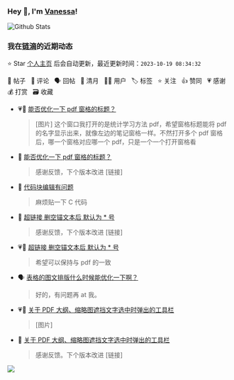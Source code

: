 ### Hey 👋, I'm [Vanessa](http://vanessa.b3log.org/)!

![Github Stats](https://github-readme-stats.vercel.app/api?username=Vanessa219&show_icons=true)

<!--events start -->

### 我在[链滴](https://ld246.com)的近期动态

⭐️ Star [个人主页](https://github.com/Vanessa219/Vanessa219) 后会自动更新，最近更新时间：`2023-10-19 08:34:32`

📝 帖子 &nbsp; 💬 评论 &nbsp; 🗣 回帖 &nbsp; 🌙 清月 &nbsp; 👨‍💻 用户 &nbsp; 🏷️ 标签 &nbsp; ⭐️ 关注 &nbsp; 👍 赞同 &nbsp; 💗 感谢 &nbsp; 💰 打赏 &nbsp; 🗃 收藏

* 💗📝 [能否优化一下 pdf 窗格的标题？](https://ld246.com/article/1697613092738)

  > [图片] 这个窗口我打开的是统计学习方法 pdf，希望窗格标题能将 pdf 的名字显示出来，就像左边的笔记窗格一样。不然打开多个 pdf 窗格后，哪一个窗格对应哪一个 pdf，只是一个一个打开窗格看
* 💬 [能否优化一下 pdf 窗格的标题？](https://ld246.com/article/1697613092738/comment/1697640766203#comments)

  > 感谢反馈，下个版本改进 [链接]
* 💬 [代码块编辑有问题](https://ld246.com/article/1697599610262/comment/1697638243823#comments)

  > 麻烦贴一下 C 代码
* 💬 [超链接 删空锚文本后 默认为 * 号](https://ld246.com/article/1697304554851/comment/1697513356362#comments)

  > 感谢反馈，下个版本改进 [链接]
* 💗📝 [超链接 删空锚文本后 默认为 * 号](https://ld246.com/article/1697304554851)

  > 希望可以保持与 pdf 的一致
* 🗣 [表格的图文排版什么时候能优化一下啊？](https://ld246.com/article/1690555777162/comment/1697326786888#comments)

  > 好的，有问题再 at 我。
* 💗📝 [关于 PDF 大纲、缩略图遮挡文字选中时弹出的工具栏](https://ld246.com/article/1697096086017)

  > [图片]
* 💬 [关于 PDF 大纲、缩略图遮挡文字选中时弹出的工具栏](https://ld246.com/article/1697096086017/comment/1697102167969#comments)

  > 感谢反馈。下个版本改进 [链接]


<!--events end -->

<a title="Hits" target="_blank" href="https://github.com/Vanessa219/Vanessa219"><img src="https://hits.b3log.org/Vanessa219/Vanessa219.svg"></a>
